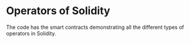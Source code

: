 # Operators of Solidity
The code has the smart contracts demonstrating all the different types of operators in Solidity.
